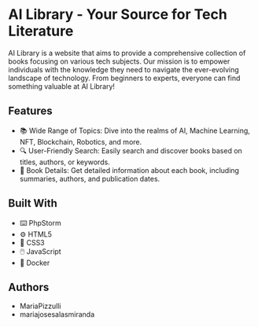# AI Library - Your Source for Tech Literature
AI Library is a website that aims to provide a comprehensive collection of books focusing on various tech subjects. Our mission is to empower individuals with the knowledge they need to navigate the ever-evolving landscape of technology. 
From beginners to experts, everyone can find something valuable at AI Library! 


## Features
+ 📚 Wide Range of Topics: Dive into the realms of AI, Machine Learning, NFT, Blockchain, Robotics, and more.
+ 🔍 User-Friendly Search: Easily search and discover books based on titles, authors, or keywords.
+ 📖 Book Details: Get detailed information about each book, including summaries, authors, and publication dates.


## Built With
+ ⌨️ PhpStorm
+ ⚙️ HTML5
+ 🎨 CSS3
+ 🖱️ JavaScript
+ 💾 Docker

## Authors
+ MariaPizzulli
+ mariajosesalasmiranda
